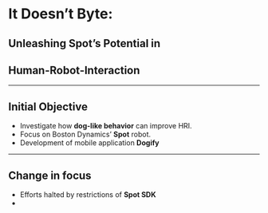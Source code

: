 # It Doesn’t Byte: 
## Unleashing Spot’s Potential in 
## Human-Robot-Interaction
---
## Initial Objective
- Investigate how **dog-like behavior** can improve HRI.
- Focus on Boston Dynamics’ **Spot** robot.
- Development of mobile application **Dogify**

---

## Change in focus
- Efforts halted by restrictions of **Spot SDK**
- 